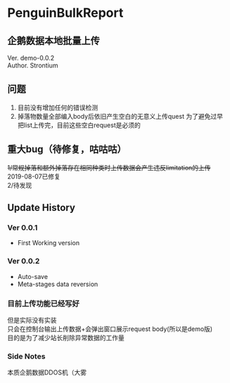 # PenguinBulkReport

## 企鹅数据本地批量上传
Ver. demo-0.0.2  
Author. Strontium

## 问题
1. 目前没有增加任何的错误检测  
2. 掉落物数量全部编入body后依旧产生空白的无意义上传quest 
为了避免过早把list上传完，目前这些空白request是必须的

## 重大bug（待修复，咕咕咕）
~~1/常规掉落和额外掉落存在相同种类时上传数据会产生违反limitation的上传~~  
2019-08-07已修复  
2/待发现

## Update History
### Ver 0.0.1
* First Working version  
### Ver 0.0.2
* Auto-save  
* Meta-stages data reversion  

### 目前上传功能已经写好
但是实际没有实装  
只会在控制台输出上传数据+会弹出窗口展示request body(所以是demo版)  
目的是为了减少站长削除异常数据的工作量

### Side Notes
本质企鹅数据DDOS机（大雾

